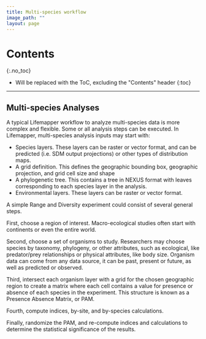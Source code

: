 ```yaml
---
title: Multi-species workflow
image_path: ""
layout: page
---
```

# Contents
{:.no_toc}

* Will be replaced with the ToC, excluding the "Contents" header
{:toc}

___

## Multi-species Analyses

A typical Lifemapper workflow to analyze multi-species data is more
complex and flexible. Some or all analysis steps can be executed.  In 
Lifemapper, multi-species analysis inputs may start with:

 * Species layers.  These layers can be raster or vector format, and can 
   be predicted (i.e. SDM output projections) or other types of distribution 
   maps.  
 * A grid definition. This defines the geographic bounding box, geographic 
   projection, and grid cell size and shape
 * A phylogenetic tree. This contains a tree in NEXUS format with leaves
   corresponding to each species layer in the analysis.
 * Environmental layers.  These layers can be raster or vector format.

A simple Range and Diversity experiment could consist of several general steps.  

First, choose a region of interest.  Macro-ecological studies often start with 
continents or even the entire world.  

Second, choose a set of organisms to study.  Researchers may choose species by 
taxonomy, phylogeny, or other attributes, such as ecological, like predator/prey 
relationships or physical attributes, like body size.  Organism data can come 
from any data source, it can be past, present or future, as well as predicted or 
observed.  

Third, intersect each organism layer with a grid for the chosen geographic 
region to create a matrix where each cell contains a value for presence or 
absence of each species in the experiment.  This structure is known as a 
Presence Absence Matrix, or PAM.  

Fourth, compute indices, by-site, and by-species calculations.  

Finally, randomize the PAM, and re-compute indices and calculations to 
determine the statistical significance of the results.

